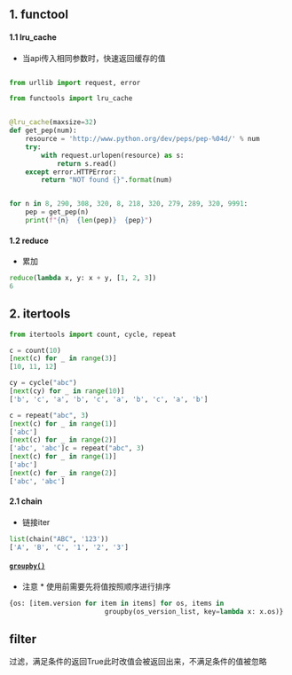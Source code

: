 ## 1. functool

#### 1.1 lru_cache

- 当api传入相同参数时，快速返回缓存的值

```python

from urllib import request, error

from functools import lru_cache


@lru_cache(maxsize=32)
def get_pep(num):
    resource = 'http://www.python.org/dev/peps/pep-%04d/' % num
    try:
        with request.urlopen(resource) as s:
            return s.read()
    except error.HTTPError:
        return "NOT found {}".format(num)


for n in 8, 290, 308, 320, 8, 218, 320, 279, 289, 320, 9991:
    pep = get_pep(n)
    print(f"{n}  {len(pep)}  {pep}")
```

#### 1.2 reduce

- 累加

```python
reduce(lambda x, y: x + y, [1, 2, 3])
6
```





## 2. itertools



```python
from itertools import count, cycle, repeat

c = count(10)
[next(c) for _ in range(3)]
[10, 11, 12]

cy = cycle("abc")
[next(cy) for _ in range(10)]
['b', 'c', 'a', 'b', 'c', 'a', 'b', 'c', 'a', 'b']

c = repeat("abc", 3)
[next(c) for _ in range(1)]
['abc']
[next(c) for _ in range(2)]
['abc', 'abc']c = repeat("abc", 3)
[next(c) for _ in range(1)]
['abc']
[next(c) for _ in range(2)]
['abc', 'abc']
```

#### 2.1 chain

- 链接iter

```python
list(chain("ABC", '123'))
['A', 'B', 'C', '1', '2', '3']
```

#### [`groupby()`](https://docs.python.org/zh-cn/3/library/itertools.html#itertools.groupby)

- 注意 * 使用前需要先将值按照顺序进行排序

```python
{os: [item.version for item in items] for os, items in
                        groupby(os_version_list, key=lambda x: x.os)}
```



## filter

过滤，满足条件的返回True此时改值会被返回出来，不满足条件的值被忽略